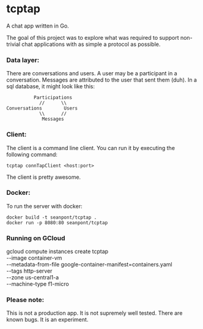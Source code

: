 tcptap
======

A chat app written in Go.

The goal of this project was to explore what was required to support 
non-trivial chat applications with as simple a protocol as possible. 

### Data layer:
There are conversations and users. A user may be a participant in a 
conversation. Messages are attributed to the user that sent them (duh).
In a sql database, it might look like this:

              Participations
                //      \\
    Conversations        Users
                \\      //
                 Messages

### Client:
The client is a command line client. You can run it by executing the
following command:

    tcptap connTapClient <host:port>

The client is pretty awesome.

### Docker:
To run the server with docker:

    docker build -t seanpont/tcptap .
    docker run -p 8080:80 seanpont/tcptap

### Running on GCloud

gcloud compute instances create tcptap \
    --image container-vm \
    --metadata-from-file google-container-manifest=containers.yaml \
    --tags http-server \
    --zone us-central1-a \
    --machine-type f1-micro

### Please note:
This is not a production app. It is not supremely well tested.
There are known bugs. It is an experiment.

